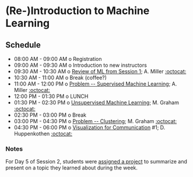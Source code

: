 # (Re-)Introduction to Machine Learning

## Schedule

 * 08:00 AM - 09:00 AM  o  Registration
 * 09:00 AM - 09:30 AM  o  Introduction to new instructors
 * 09:30 AM - 10:30 AM  o  [Review of ML from Session 1](https://github.com/LSSTC-DSFP/LSSTC-DSFP-Sessions/blob/master/Session2/Day1/DSFP_ReIntro2MachLearn.pdf); A. Miller [:octocat:](https://github.com/adamamiller)
 * 10:30 AM - 11:00 AM  o  Break (coffee?)
 * 11:00 AM - 12:00 PM  o  [Problem -- Supervised Machine Learning](https://github.com/LSSTC-DSFP/LSSTC-DSFP-Sessions/blob/master/Session2/Day1/ReIntroToMachineLearning.ipynb); A. Miller [:octocat:](https://github.com/adamamiller)
 * 12:00 PM - 01:30 PM  o  LUNCH
 * 01:30 PM - 02:30 PM  o  [Unsupervised Machine Learning](https://github.com/LSSTC-DSFP/LSSTC-DSFP-Sessions/blob/master/Session2/Day1/UnsupervisedLearning.pdf); M. Graham [:octocat:](https://github.com/doccosmos)
 * 02:30 PM - 03:00 PM  o  Break
 * 03:00 PM - 04:30 PM  o  [Problem -- Clustering](https://github.com/LSSTC-DSFP/LSSTC-DSFP-Sessions/blob/master/Session2/Day1/Unsupervised%20machine%20learning.ipynb); M. Graham [:octocat:](https://github.com/doccosmos)
 * 04:30 PM - 06:00 PM  o  [Visualization for Communication](https://github.com/LSSTC-DSFP/LSSTC-DSFP-Sessions/blob/master/Session2/Day1/WhyAndHowOfDataVisualization.pdf) #1; D. Huppenkothen [:octocat:](https://github.com/dhuppenkothen)

### Notes

For Day 5 of Session 2, students were [assigned a project](https://github.com/LSSTC-DSFP/LSSTC-DSFP-Sessions/blob/master/Session2/Day1/comm_viz_assignment.md) to summarize and present on a topic they learned about during the week. 